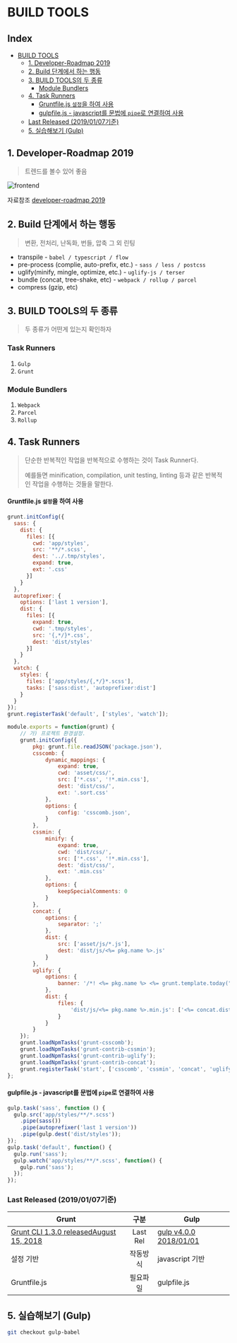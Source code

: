 
# BUILD TOOLS



## Index
- [BUILD TOOLS](#build-tools)
  - [1. Developer-Roadmap 2019](#1-developer-roadmap-2019)
  - [2. Build 단계에서 하는 행동](#2-build-%EB%8B%A8%EA%B3%84%EC%97%90%EC%84%9C-%ED%95%98%EB%8A%94-%ED%96%89%EB%8F%99)
  - [3. BUILD TOOLS의 두 종류](#3-build-tools%EC%9D%98-%EB%91%90-%EC%A2%85%EB%A5%98)
    - [Module Bundlers](#module-bundlers)
  - [4.  Task Runners](#4--task-runners)
    - [Gruntfile.js  `설정`을 하여 사용](#gruntfilejs--%EC%84%A4%EC%A0%95%EC%9D%84-%ED%95%98%EC%97%AC-%EC%82%AC%EC%9A%A9)
    - [gulpfile.js  - javascript를 문법에  `pipe`로 연결하여 사용](#gulpfilejs----javascript%EB%A5%BC-%EB%AC%B8%EB%B2%95%EC%97%90--pipe%EB%A1%9C-%EC%97%B0%EA%B2%B0%ED%95%98%EC%97%AC-%EC%82%AC%EC%9A%A9)
  - [Last Released (2019/01/07기준)](#last-released-20190107%EA%B8%B0%EC%A4%80)
  - [5. 실습해보기 (Gulp)](#5-%EC%8B%A4%EC%8A%B5%ED%95%B4%EB%B3%B4%EA%B8%B0-gulp)





## 1. Developer-Roadmap 2019

> 트렌드를 볼수 있어 좋음

![frontend](https://github.com/ipadorusa/study-todo/blob/webpack/src/image/frontend.png)

자료참조 [developer-roadmap 2019](https://github.com/kamranahmedse/developer-roadmap)



## 2. Build 단계에서 하는 행동

> 변환, 전처리, 난독화, 번들, 압축 그 외 린팅

- transpile - `babel / typescript / flow`
- pre-process (complie, auto-prefix, etc.) - `sass / less / postcss`
- uglify(minify, mingle, optimize, etc.) - `uglify-js / terser`
- bundle (concat, tree-shake, etc) - `webpack / rollup / parcel`
- compress (gzip, etc)



## 3. BUILD TOOLS의 두 종류

> 두 종류가 어떤게 있는지 확인하자
### Task Runners

1. `Gulp`    
2. `Grunt`   


### Module Bundlers

1. `Webpack`
2. `Parcel`
3. `Rollup`



## 4.  Task Runners

> 단순한 반복적인 작업을 반복적으로 수행하는 것이 Task Runner다.
>
> 예를들면  minification, compilation, unit testing, linting 등과 같은 반복적 인 작업을 수행하는 것들을 말한다.

#### Gruntfile.js  `설정`을 하여 사용

```javascript
grunt.initConfig({
  sass: {
    dist: {
      files: [{
        cwd: 'app/styles',
        src: '**/*.scss',
        dest: '../.tmp/styles',
        expand: true,
        ext: '.css'
      }]
    }
  },
  autoprefixer: {
    options: ['last 1 version'],
    dist: {
      files: [{
        expand: true,
        cwd: '.tmp/styles',
        src: '{,*/}*.css',
        dest: 'dist/styles'
      }]
    }
  },
  watch: {
    styles: {
      files: ['app/styles/{,*/}*.scss'],
      tasks: ['sass:dist', 'autoprefixer:dist']
    }
  }
});
grunt.registerTask('default', ['styles', 'watch']);
```
```javascript
module.exports = function(grunt) {
    // 가) 프로젝트 환경설정.
    grunt.initConfig({
        pkg: grunt.file.readJSON('package.json'),
        csscomb: {
            dynamic_mappings: {
                expand: true,
                cwd: 'asset/css/',
                src: ['*.css', '!*.min.css'],
                dest: 'dist/css/',
                ext: '.sort.css'
            },
            options: {
                config: 'csscomb.json',
            }
        },
        cssmin: {
            minify: {
                expand: true,
                cwd: 'dist/css/',
                src: ['*.css', '!*.min.css'],
                dest: 'dist/css/',
                ext: '.min.css'
            },
            options: {
                keepSpecialComments: 0
            }
        },
        concat: {
            options: {
                separator: ';'
            },
            dist: {
                src: ['asset/js/*.js'],
                dest: 'dist/js/<%= pkg.name %>.js'
            }
        },
        uglify: {
            options: {
                banner: '/*! <%= pkg.name %> <%= grunt.template.today("dd-mm-yyyy") %> */\n'
            },
            dist: {
                files: {
                    'dist/js/<%= pkg.name %>.min.js': ['<%= concat.dist.dest %>']
                }
            }
        }
    });
    grunt.loadNpmTasks('grunt-csscomb');
    grunt.loadNpmTasks('grunt-contrib-cssmin');
    grunt.loadNpmTasks('grunt-contrib-uglify');
    grunt.loadNpmTasks('grunt-contrib-concat');
    grunt.registerTask('start', ['csscomb', 'cssmin', 'concat', 'uglify']);
};
```


#### gulpfile.js  - javascript를 문법에  `pipe`로 연결하여 사용

```javascript
gulp.task('sass', function () {
  gulp.src('app/styles/**/*.scss')
    .pipe(sass())
    .pipe(autoprefixer('last 1 version'))
    .pipe(gulp.dest('dist/styles'));
});
gulp.task('default', function() {
  gulp.run('sass');
  gulp.watch('app/styles/**/*.scss', function() {
    gulp.run('sass');
  });
});
```

### Last Released (2019/01/07기준)

| Grunt                                                        |   구분   | Gulp                                          |
| ------------------------------------------------------------ | :------: | --------------------------------------------- |
| [Grunt CLI 1.3.0 releasedAugust 15, 2018](https://gruntjs.com/blog/2018-08-15-grunt-cli-1.3.0-released) | Last Rel | [gulp v4.0.0 2018/01/01](https://gulpjs.com/) |
| 설정 기반                                                    | 작동방식 | javascript 기반                               |
| Gruntfile.js                                                 | 필요파일 | gulpfile.js                                   |



## 5. 실습해보기 (Gulp)

```bash
git checkout gulp-babel
```

 
